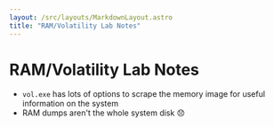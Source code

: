 ```yaml
---
layout: /src/layouts/MarkdownLayout.astro
title: "RAM/Volatility Lab Notes"
---
```

# RAM/Volatility Lab Notes

* `vol.exe` has lots of options to scrape the memory image for useful information on the system
* RAM dumps aren't the whole system disk :disappointed:
